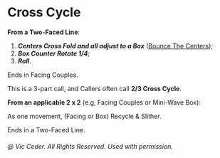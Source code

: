 
# Cross Cycle

**From a Two-Faced Line**:

1. ***Centers Cross Fold and all adjust to a Box*** ([Bounce The Centers](../c2/bounce.md)); 
2. ***Box Counter Rotate 1/4***;
3. ***Roll***. 

Ends in Facing Couples.

This is a 3-part call, and Callers often call **2/3 Cross Cycle**.

**From an applicable 2 x 2** (e.g, Facing Couples or Mini-Wave Box):

As one movement, (Facing or Box) Recycle & Slither.

Ends in a Two-Faced Line.

###### @ Vic Ceder. All Rights Reserved.  Used with permission.
